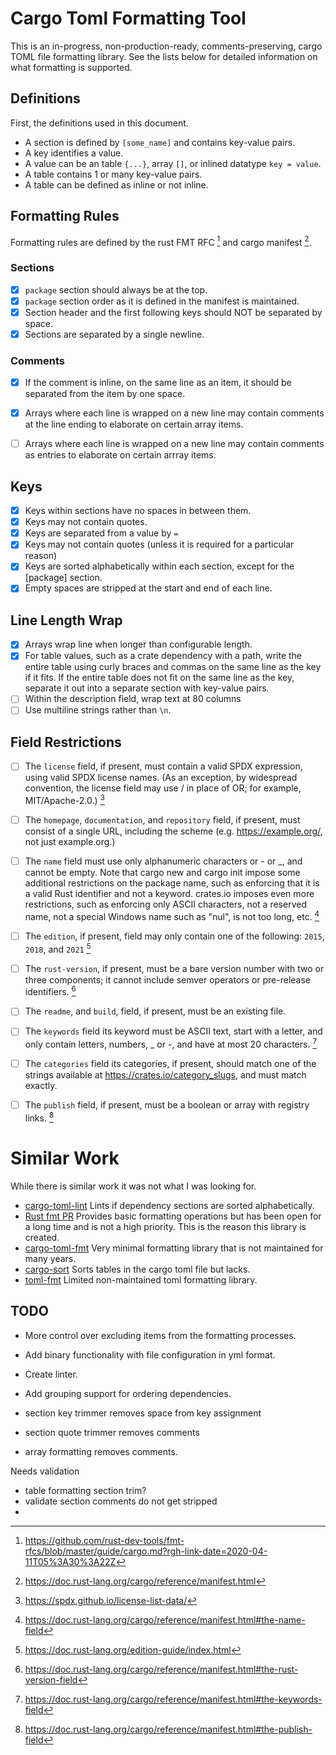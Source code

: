 # Cargo Toml Formatting Tool

This is an in-progress, non-production-ready, comments-preserving, cargo TOML file formatting library.
See the lists below for detailed information on what formatting is supported.

## Definitions

First, the definitions used in this document.

- A section is defined by `[some_name]` and contains key-value pairs.
- A key identifies a value.
- A value can be an table `{...}`, array `[]`, or inlined datatype `key = value`.
- A table contains 1 or many key-value pairs.
- A table can be defined as inline or not inline.

## Formatting Rules

Formatting rules are defined by the rust FMT RFC [^1] and cargo manifest [^2].

### Sections

- [X] `package` section should always be at the top.
- [X] `package` section order as it is defined in the manifest is maintained.
- [X] Section header and the first following keys should NOT be separated by space.
- [X] Sections are separated by a single newline.

### Comments

- [x] If the comment is inline, on the same line as an item, it should be separated from the item by one space.
- [x] Arrays where each line is wrapped on a new line may contain comments at the line ending to elaborate on certain array items.
- [ ] Arrays where each line is wrapped on a new line may contain comments as entries to elaborate on certain arrray items.


## Keys

- [X] Keys within sections have no spaces in between them.
- [X] Keys may not contain quotes.
- [x] Keys are separated from a value by ` = `
- [x] Keys may not contain quotes (unless it is required for a particular reason)
- [x] Keys are sorted alphabetically within each section, except for the [package] section.
- [x] Empty spaces are stripped at the start and end of each line.

## Line Length Wrap

- [X] Arrays wrap line when longer than configurable length.
- [X] For table values, such as a crate dependency with a path, write the entire table using curly braces and commas on the same line as the key if it fits. If the entire table does not fit on the same line as the key, separate it out into a separate section with key-value pairs.
- [ ] Within the description field, wrap text at 80 columns
- [ ] Use multiline strings rather than `\n`.

## Field Restrictions

- [ ] The `license` field, if present, must contain a valid SPDX expression, using valid SPDX license names. (As an exception, by widespread convention, the license field may use / in place of OR; for example, MIT/Apache-2.0.) [^6]
- [ ] The `homepage`, `documentation`, and `repository` field, if present, must consist of a single URL, including the scheme (e.g. https://example.org/, not just example.org.)

- [ ] The `name` field must use only alphanumeric characters or - or _, and cannot be empty. Note that cargo new and cargo init impose some additional restrictions on the package name, such as enforcing that it is a valid Rust identifier and not a keyword. crates.io imposes even more restrictions, such as enforcing only ASCII characters, not a reserved name, not a special Windows name such as "nul", is not too long, etc. [^3]
- [ ] The `edition`, if present, field may only contain one of the following: `2015`, `2018`, and `2021` [^4]
- [ ] The `rust-version`, if present, must be a bare version number with two or three components; it cannot include semver operators or pre-release identifiers. [^5]
- [ ] The `readme`, and `build`, field, if present, must be an existing file.
- [ ] The `keywords` field its keyword must be ASCII text, start with a letter, and only contain letters, numbers, _ or -, and have at most 20 characters. [^7]
- [ ] The `categories` field its categories, if present, should match one of the strings available at https://crates.io/category_slugs, and must match exactly.
- [ ] The `publish` field, if present, must be a boolean or array with registry links. [^8]

# Similar Work

While there is similar work it was not what I was looking for.

- [cargo-toml-lint](https://crates.io/crates/cargo-toml-lint)
    Lints if dependency sections are sorted alphabetically.
- [Rust fmt PR](https://github.com/rust-lang/rustfmt/pull/5240/files)
    Provides basic formatting operations but has been open for a long time and is not a high priority. This is the reason this library is created.
- [cargo-toml-fmt](https://github.com/tbrand/cargo-tomlfmt)
    Very minimal formatting library that is not maintained for many years.
- [cargo-sort](https://github.com/DevinR528/cargo-sort)
    Sorts tables in the cargo toml file but lacks.
- [toml-fmt](https://crates.io/crates/toml-fmt)
    Limited non-maintained toml formatting library.


## TODO

- More control over excluding items from the formatting processes.
- Add binary functionality with file configuration in yml format.
- Create linter.

- Add grouping support for ordering dependencies.
- section key trimmer removes space from key assignment
- section quote trimmer removes comments
- array formatting removes comments.



Needs validation
- table formatting section trim?
- validate section comments do not get stripped
- 

[^1]: https://github.com/rust-dev-tools/fmt-rfcs/blob/master/guide/cargo.md?rgh-link-date=2020-04-11T05%3A30%3A22Z
[^2]: https://doc.rust-lang.org/cargo/reference/manifest.html
[^3]: https://doc.rust-lang.org/cargo/reference/manifest.html#the-name-field
[^4]: https://doc.rust-lang.org/edition-guide/index.html
[^5]: https://doc.rust-lang.org/cargo/reference/manifest.html#the-rust-version-field
[^6]: https://spdx.github.io/license-list-data/
[^7]: https://doc.rust-lang.org/cargo/reference/manifest.html#the-keywords-field
[^8]: https://doc.rust-lang.org/cargo/reference/manifest.html#the-publish-field


